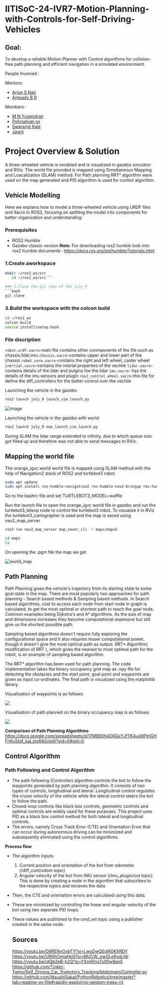 # IITISoC-24-IVR7-Motion-Planning-with-Controls-for-Self-Driving-Vehicles

## Goal:
To develop a reliable Motion Planner with Control algorithms for collision-free path planning and efficient navigation in a simulated environment.

People Involved : 

Mentors:
- [Arjun S Nair](https://github.com/arjun-593)
- [Ampady B R](https://github.com/ampady06)

Members:
<br>
- [M N Yugendran](https://github.com/user-230087)
- [Pohrselvan ss](https://github.com/pohrselvan)
- [Swarangi Kale](https://github.com/Swarangi-codes)
- [Jagrit](https://github.com/idJagrit)

# Project Overview & Solution
A three-wheeled vehicle is modeled and is visualized in gazebo simulator and RViz. The world file provided is mapped using Simeltaneous Mapping and Loacalization (SLAM) method. For Path planning RRT* algorithm were used on the map generated and PID algorithm is used for control algorithm. 

## Vehicle Modelling
Here we explains how to model a three-wheeled vehicle using URDF files and Xacro in ROS2, focusing on splitting the model into components for better organization and understanding:
### Prerequisites

- ROS2 Humble
- Gazebo classic version
**Note:** For downloading ros2 humble look into ros2 humble documents : https://docs.ros.org/en/humble/Tutorials.html
### 1.Create aworkspace 
```bash
mkdir ~/ros2_ws/src
   cd ~/ros2_ws/src```

### 2.Clone the git repo of the july_9
```bash
git clone
 ```

### 3.Build the workspace with the colcon build
```bash
cd ~/ros2_ws
colcon build
source install/setup.bash
```

### File discription
`robot.urdf.xacro`-main file contains other conmponents of the file such as chassis,lidar,imu
`chassis.xacro`-contains upper and lower part of the chassis
`robot_core.xacro`-contains the right and left wheel, caster wheel
`inertial.xacro`-contains the interial properties of the vechile
`lidar.xacro`-contains details of the lidar and pulgins foe the lidar
`imu.xacro`- has the details of the imu sensors and plugin 
`ros2_control_wheel.xacro`-this file for define the diff_controllers for the better control over the vechile

Launching the vehicle in the gazebo
```bash
ros2 launch july_9 launch_sim.launch.py
```
![image](https://github.com/user-attachments/assets/502b84b2-2b00-4ef5-bf01-afd9d56e1b17)


Launching the vehicle in the gazebo with world
```bash
ros2 launch july_9 new_launch_sim.launch.py
```

During SLAM the lidar range extended to infinity, due to which queue size got filled up and therefore was not able to send messages to RViz.


## Mapping the world file
The orange_igvc.world world file is mapped using SLAM method with the help of Navigation2 stack of ROS2 and turtlebot3 robot.
```bash
sudo apt update
sudo apt install ros-humble-navigation2 ros-humble-nav2-bringup ros-humble-turtlebot3*
```
Go to the bashrc file and set TURTLEBOT3_MODEL=waffle

Run the launch file to open the orange_igvc world file in gazebo and run the turtlebot3_teleop node to control the turtlebot3 robot. To visualize it in RViz the turtlebot3_cartographer is used and the map is saved using nav2_map_server

```bash
ros2 run nav2_map_server map_saver_cli -f maps/maps2
```

```bash
cd maps
ls
```

On opening the .pgm file the map we get

![world_map](https://github.com/user-attachments/assets/9f6fa071-4bf5-4b78-aa47-e052c8d36fa7)

## Path Planning
Path Planning gives the vehicle's trajectory from its starting state to some goal state in the map. There are most popularly two approaches for path planning - Search based methods & Sampling based methods. In Search based algorithms, cost to access each node from start node in graph is calculated, to get the most optimal or shortest path to reach the goal node. Common examples being Dijkstra's and A* algorithms. As the size of map and dimensions increases they become computational expensive but still give us the shortest possible path.


Sampling based algorithms doesn't require fully exploring the configurational space and it also requires lesser computational power, though it doesn't give the most optimal path as output. RRT* Algorithm( modification of RRT ), which gives the nearest to most optimal path for the robot, is an example of sampling based algorithm. 


The RRT* algorithm has been used for path planning. The code implementation takes the binary occupancy grid map as .npy file for detecting the obstacles and the start point, goal point and waypoints are given as input co-ordinates. The final path is visualized using the matplotlib library.

Visualisation of waypoints is as follows:

![](https://github.com/user-attachments/assets/f41e8b76-5f71-4691-84c8-5bcb451fe8fe)

Visualisation of path planned on the binary occupancy map is as follows:

![](https://github.com/user-attachments/assets/a00cb808-e082-4d23-88b0-e95432832c42)

**Comparison of Path Planning Algorithms**
https://docs.google.com/spreadsheets/d/17M89Dh4DRQxYJfTK4u48PiHGHFnKuStqf_kaLztgRA0/edit?gid=0#gid=0 

## Control Algorithm
### Path Following and Control Algorithm

* The path following (Controller) algorithm controls the bot to follow the waypoints generated by path planning algorithm. It consists of two types of controls, longitudinal and lateral. Longitudinal control regulates the cruise velocity of the vehicle while the lateral control steers the bot to follow the path.
* Closed-loop controls like black box controls, geometric controls and optimal controls are widely used for these purposes. This project uses PID as a black box control method for both lateral and longitudinal controls.
* The errors, namely Cross Track Error (CTE) and Orientation Error that can occur during autonomous driving can be minimized and subsequently eliminated using the control algorithms.

**Process flow**
* The algorithm inputs:
   1. Current position and orientation of the bot from odometer. (/diff_cont/odom topic)
   2. Angular velocity of the bot from IMU sensor (/imu_plugin/out topic)
  This is done by creating a node in the algorithm that subscribes to the respective topics and recieves the data 
* Then, the CTE and orientation errors are calculated using this data.
* These are minimized by controlling the linear and angular velocity of the bot using two seperate PID loops.
* These values are published to the cmd_vel topic using a publisher created in the same node.

  ## Sources

  https://youtu.be/O8RENvOxbTY?si=LwuDwQEdjK0KXRDY</br>
  https://youtu.be/UR0hOmjaHp0?si=MUCW_nwGLe8yaLhb</br>
  https://youtu.be/idQb2pB-h2Q?si=YXm61nxTsX0w9an5</br>
  https://github.com/Tinker-Twins/Self_Driving_Car_Trajectory_Tracking/blob/main/Controller.py</br>
  https://github.com/AtsushiSakai/PythonRobotics/tree/master?tab=readme-ov-file#rapidly-exploring-random-trees-rrt


